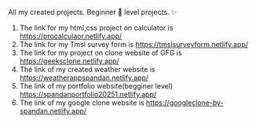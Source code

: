 All my created projects. Beginner 🔰 level projects. ✨ 
1. The link for my html,css project on calculator is https://procalculaor.netlify.app/
2. The link for my Tmsl survey form is https://tmslsurveyform.netlify.app/
3. The link for my project on clone website of GFG is https://geeksclone.netlify.app/
4. The link of my created weather website is https://weatherappspandan.netlify.app/
5. The link of my portfolio website(begginer level) https://spandanportfolio20251.netlify.app/
6. The link of my google clone website is https://googleclone-by-spandan.netlify.app/
